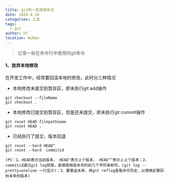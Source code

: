 ```yaml
---
title: git的一些常用命令
date: 2020-4-18
categories: 工具
tags: 
  - git
author: hf
location: WuHan  
---
```

> 记录一些在命令行中使用的git命令

#### 1、放弃本地修改
在开发工作中，经常要回滚本地的修改，此时分三种情况
+ 本地修改未提交到暂存区，即未执行git add操作
```
git checkout --fileName
git checkout .
```
+ 本地修改已提交到暂存区，但是还未提交，即未执行git commit操作
```
git reset HEAD filepathname 
git reset HEAD .
```
+ 已经执行了提交，版本回退
```
git reset --hard HEAD^
git reset --hard  commitid  
```
`(PS：1、HEAD表示当前版本， HEAD^表示上个版本， HEAD^^表示上上个版本；2、commitid通过git log获取，直接使用版本号的前几个字符串即可。(git log --pretty=oneline 一行显示)；3、要重返未来，用git reflog查看命令历史，以便确定要回到未来的版本)`
